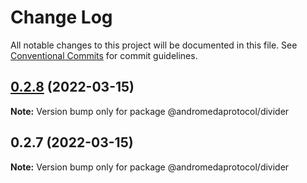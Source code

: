 # Change Log

All notable changes to this project will be documented in this file.
See [Conventional Commits](https://conventionalcommits.org) for commit guidelines.

## [0.2.8](https://github.com/andromedaprotocol/design-system/compare/@andromedaprotocol/divider@0.2.7...@andromedaprotocol/divider@0.2.8) (2022-03-15)

**Note:** Version bump only for package @andromedaprotocol/divider





## 0.2.7 (2022-03-15)

**Note:** Version bump only for package @andromedaprotocol/divider
